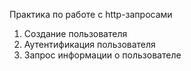 Практика по работе с http-запросами
1. Создание пользователя
2. Аутентификация пользователя
3. Запрос информации о пользователе
